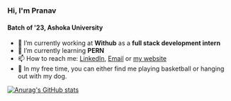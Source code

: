 ### Hi, I'm Pranav
#### Batch of '23, Ashoka University


- 🔭 I’m currently working at **Withub** as a **full stack development intern**
- 🌱 I’m currently learning **PERN**
- 📫 How to reach me: [LinkedIn](https://www.linkedin.com/in/pranav-kumar-iyengar/), [Email](mailto:pranav.iyengar_ug23@ashoka.edu.in) or [my website](https://pranav132.github.io)
- 🏀 In my free time, you can either find me playing basketball or hanging out with my dog.



[![Anurag's GitHub stats](https://github-readme-stats.vercel.app/api?username=Pranav132&theme=dark&hide=issues,stars&count_private=true&show_icons=true)](https://github.com/anuraghazra/github-readme-stats)

